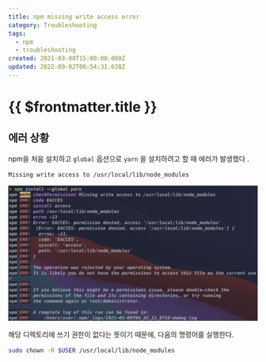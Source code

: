 ```yaml
---
title: npm missing write access error
category: Troubleshooting
tags:
  - npm
  - troubleshooting
created: 2021-03-08T15:00:00.000Z
updated: 2022-09-02T00:54:31.638Z
---
```


# {{ $frontmatter.title }}

## 에러 상황

npm을 처음 설치하고 `global` 옵션으로 `yarn` 을 설치하려고 할 때 에러가 발생했다 .

```bash
Missing write access to /usr/local/lib/node_modules
```

![npm-missing-write-access-error-image-0](./images/npm-missing-write-access-error-image-0.png)

해당 디렉토리에 쓰기 권한이 없다는 뜻이기 때문에, 다음의 명령어를 실행한다.

```bash
sudo chown -R $USER /usr/local/lib/node_modules
```
